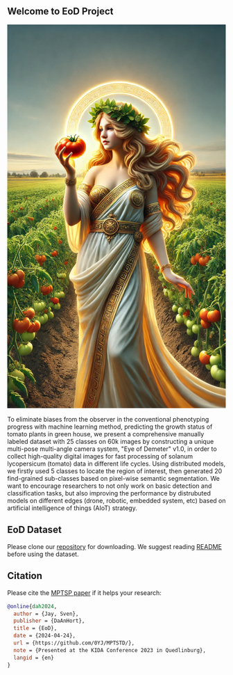 ## Welcome to EoD Project 

<p align="center">
  <img src="IMG/demeter_.jpg" alt="avatar">
</p>

To eliminate biases from the observer in the conventional phenotyping progress with machine learning method, predicting the growth status of tomato plants in green house, we present a comprehensive manually labeled dataset with 25 classes on 60k images by constructing a unique multi-pose multi-angle camera system, "Eye of Demeter" v1.0, in order to collect high-quality digital images for fast processing of solanum lycopersicum (tomato) data in different life cycles. Using distributed models, we firstly used 5 classes to locate the region of interest, then generated 20 find-grained sub-classes based on pixel-wise semantic segmentation. We want to encourage researchers to not only work on basic detection and classification tasks, but also improving the performance by distrubuted models on different edges (drone, robotic, embedded system, etc) based on artificial intelligence of things (AIoT) strategy.  


EoD Dataset
---------------
Please clone our [repository](https://github.com/0YJ/MPTSTD) for downloading. We suggest reading [README](https://github.com/0YJ/MPTSTD/blob/main/README.md) before using the dataset.

Citation
--------------

Please cite the [MPTSP paper](https://www.ph.com/placeholder.pdf) if it helps your research:
```bibtex
@online{dah2024,
  author = {Jay, Sven},
  publisher = {DaAnHort},
  title = {EoD},
  date = {2024-04-24},
  url = {https://github.com/0YJ/MPTSTD/},
  note = {Presented at the KIDA Conference 2023 in Quedlinburg},
  langid = {en}
}
```
